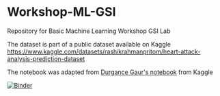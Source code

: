 # Workshop-ML-GSI
Repository for Basic Machine Learning Workshop GSI Lab

The dataset is part of a public dataset available on Kaggle
https://www.kaggle.com/datasets/rashikrahmanpritom/heart-attack-analysis-prediction-dataset


The notebook was adapted from [Durgance Gaur's notebook](https://www.kaggle.com/code/durgancegaur/a-guide-to-any-classification-problem) from Kaggle

[![Binder](https://mybinder.org/badge_logo.svg)](https://mybinder.org/v2/gh/gsi-bioinformatics/Workshop-ML-GSI/main?labpath=Full%20Code%20Workshop%20Machine%20Learning.ipynb)
